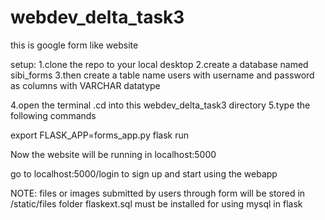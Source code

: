 # webdev_delta_task3

this is google form like website

setup:
1.clone the repo to your local desktop
2.create a database named sibi_forms
3.then create a table name users with username and password as columns with VARCHAR datatype

4.open the terminal .cd into this webdev_delta_task3 directory
5.type the following commands
  
  export FLASK_APP=forms_app.py
  flask run
  
 
 Now the website will be running in localhost:5000
 
 go to localhost:5000/login to sign up and start using the webapp
 
 NOTE:
 files or images submitted by users through form will be stored in /static/files folder
 flaskext.sql must be installed for using mysql in flask
 
 
 
